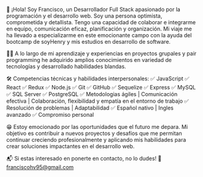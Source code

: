 👋 ¡Hola! Soy Francisco, un Desarrollador Full Stack apasionado por la programación y el desarrollo web. Soy una persona optimista, comprometida y detallista. Tengo una capacidad de colaborar e integrarme en equipo, comunicación eficaz, planificación y organización. Mi viaje me ha llevado a especializarme en este emocionante campo con la ayuda del bootcamp de soyHenry y mis estudios en desarrollo de software.

👨‍💻 A lo largo de mi aprendizaje y experiencias en proyectos grupales y pair programming he adquirido amplios conocimientos en variedad de tecnologías y desarrollado habilidades blandas.

🛠️ Competencias técnicas y habilidades interpersonales:
  ✅ JavaScript
  ✅ React
  ✅ Redux
  ✅ Node.js
  ✅ Git
  ✅ GitHub
  ✅ Sequelize
  ✅ Express
  ✅ MySQL
  ✅ SQL Server
  ✅ PostgreSQL
  ✅ Metodologias ágiles | Comunicación efectiva | Colaboración, flexibilidad y empatía en el entorno de trabajo
  ✅ Resolución de problemas | Adaptabilidad
  ✅ Español nativo | Ingles avanzado
  ✅ Compromiso personal

😁 Estoy emocionado por las oportunidades que el futuro me depara. Mi objetivo es contribuir a nuevos proyectos y desafíos que me permitan continuar creciendo profesionalmente y aplicando mis habilidades para crear soluciones impactantes en el desarrollo web.

📬 Si estas interesado en ponerte en contacto, no lo dudes!
  📨 franciscohv95@gmail.com

